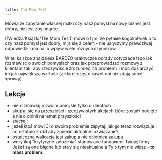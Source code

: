 ```yaml
---
title: The Mom Test
---
```


Mówią że zapytanie własnej matki czy nasz pomysł na nowy biznes jest dobry, nie jest zbyt mądre. 

[[Wiedza/Książki/The Mom Test]] mówi o tym, że pytanie kogokolwiek o to czy nasz pomysł jest dobry, mija się z celem - nie usłyszymy prawdziwej odpowiedzi i ma na to wpływ wiele różnych czynników. 

W tej książce znajdziesz BARDZO praktyczne porady dotyczące tego jak rozmawiać o swoich pomysłach oraz jak przeprowadzać rozmowy z klientami tak, aby rzeczywiście zrozumieć ich problemy i móc dostarczyć im jak największą wartość (z której często nawet oni nie zdają sobie sprawy).

## Lekcje
- nie rozmawiaj o swoim pomyśle tylko o klientach
- skupiaj się na przeszłości i rzeczywistych akcjach które zostały podjęte a nie o opinii na temat przyszłości
- słuchaj!
- jeżeli ktoś mówi Ci o swoim problemie zapytaj: jak go teraz rozwiązuje i co ostatnio zrobił aby zmienić aktualne rozwiązanie?
- ostateczną walidacją jest zakup a nie obietnica zakupu.
- weryfikuj "krytyczne założenia" stanowiące fundament Twojej firmy. Jeżeli są one błędne lub stały się nieaktualne a Ty o tym nie wiesz - **to masz problem.**